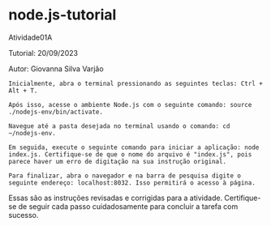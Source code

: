 # node.js-tutorial
Atividade01A

Tutorial: 20/09/2023

Autor: Giovanna Silva Varjão

    Inicialmente, abra o terminal pressionando as seguintes teclas: Ctrl + Alt + T.

    Após isso, acesse o ambiente Node.js com o seguinte comando: source ./nodejs-env/bin/activate.

    Navegue até a pasta desejada no terminal usando o comando: cd ~/nodejs-env.

    Em seguida, execute o seguinte comando para iniciar a aplicação: node index.js. Certifique-se de que o nome do arquivo é "index.js", pois parece haver um erro de digitação na sua instrução original.

    Para finalizar, abra o navegador e na barra de pesquisa digite o seguinte endereço: localhost:8032. Isso permitirá o acesso à página.

Essas são as instruções revisadas e corrigidas para a atividade. Certifique-se de seguir cada passo cuidadosamente para concluir a tarefa com sucesso.
